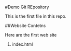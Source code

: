 #Demo Git REpository

This is the first file in this repo.

##Website Contetns

Here are the first web site

1. index.html
